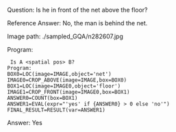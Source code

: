 Question: Is he in front of the net above the floor?

Reference Answer: No, the man is behind the net.

Image path: ./sampled_GQA/n282607.jpg

Program:

```
 Is A <spatial pos> B?
Program:
BOX0=LOC(image=IMAGE,object='net')
IMAGE0=CROP_ABOVE(image=IMAGE,box=BOX0)
BOX1=LOC(image=IMAGE0,object='floor')
IMAGE1=CROP_FRONT(image=IMAGE0,box=BOX1)
ANSWER0=COUNT(box=BOX1)
ANSWER1=EVAL(expr="'yes' if {ANSWER0} > 0 else 'no'")
FINAL_RESULT=RESULT(var=ANSWER1)
```
Answer: Yes


